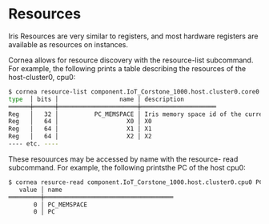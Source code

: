 # Resources

Iris Resources are very similar to registers, and most
hardware registers are available as resources on instances.

Cornea allows for resource discovery with the resource-list
subcommand. For example, the following prints a table
describing the resources of the host-cluster0, cpu0:
```bash
$ cornea resource-list component.IoT_Corstone_1000.host.cluster0.core0
type  │ bits │                 name │ description
══════╪══════╪══════════════════════╪═════════════════════
Reg   │   32 │          PC_MEMSPACE │ Iris memory space id of the current PC and the current SP.
Reg   │   64 │                   X0 │ X0
Reg   │   64 │                   X1 │ X1
Reg   │   64 │                   X2 │ X2
---- etc. ----
```

These resouurces may be accessed by name with the resource-
read subcommand. For example, the following printsthe PC of
the host cpu0:

```bash
$ cornea resurce-read component.IoT_Corstone_1000.host.cluster0.cpu0 PC
   value │ name
═════════╪════════════════════════════════════
       0 │ PC_MEMSPACE
       0 │ PC
```
